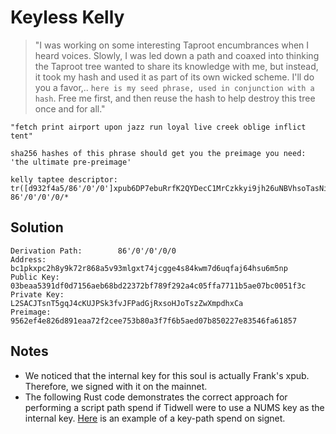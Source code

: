 # Keyless Kelly

> "I was working on some interesting Taproot encumbrances when I heard voices. Slowly, I was led down a path and coaxed into thinking the Taproot tree wanted to share its knowledge with me, but instead, it took my hash and used it as part of its own wicked scheme. I'll do you a favor,.. `here is my seed phrase, used in conjunction with a hash`. Free me first, and then reuse the hash to help destroy this tree once and for all."
```
"fetch print airport upon jazz run loyal live creek oblige inflict tent"

sha256 hashes of this phrase should get you the preimage you need: 'the ultimate pre-preimage'

kelly taptee descriptor: tr([d932f4a5/86'/0'/0']xpub6DP7ebuRrfK2QYDecC1MrCzkkyi9jh26uNBVhsoTasNitJ94FC3ZuvkQyeLr9qaFzepVp4e5uzLXexMBiKjVrd6nwVEpeSXLbRFkPM4SZyG/0/*,and_v(v:pk([0ae8c905/86'/0'/0']xpub6CGL4xcGvqEpkzWPBfUraPFX9kqv2QdKMz8XTbMr6tzqBLqWpPGLfT577BNEYYiTo2MkruYSqW3vz49Vb9FyJiov7R9CUw22xLvc4c969XM/0/*),sha256(2db9cdb5e102541f19b455fa798e0cb009f5faa6358b9d3507858caf797bca41)))#ar4a5hy9, 86'/0'/0'/0/*
```

## Solution

```
Derivation Path:        86'/0'/0'/0/0
Address:                bc1pkxpc2h8y9k72r868a5v93mlgxt74jcgge4s84kwm7d6uqfaj64hsu6m5np
Public Key:             03beaa5391df0d7156aeb68bd22372bf789f292a4c05ffa7711b5ae07bc0051f3c
Private Key:            L2SACJTsnT5gqJ4cKUJPSk3fvJFPadGjRxsoHJoTszZwXmpdhxCa
Preimage:               9562ef4e826d891eaa72f2cee753b80a3f7f6b5aed07b850227e83546fa61857
```

## Notes

- We noticed that the internal key for this soul is actually Frank's xpub. Therefore, we signed with it on the mainnet.
- The following Rust code demonstrates the correct approach for performing a script path spend if Tidwell were to use a NUMS key as the internal key. [Here](https://mempool.space/signet/tx/fc57c30ac10e9b1635eb8b92ea7332008eb7b2dc6d0678df4b776502667a8b37) is an example of a key-path spend on signet.
